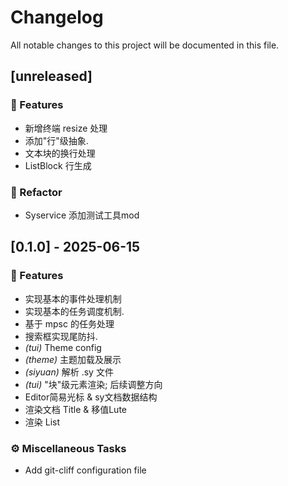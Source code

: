 # Changelog

All notable changes to this project will be documented in this file.

## [unreleased]

### 🚀 Features

- 新增终端 resize 处理
- 添加"行"级抽象.
- 文本块的换行处理
- ListBlock 行生成

### 🚜 Refactor

- Syservice 添加测试工具mod

## [0.1.0] - 2025-06-15

### 🚀 Features

- 实现基本的事件处理机制
- 实现基本的任务调度机制.
- 基于 mpsc 的任务处理
- 搜索框实现尾防抖.
- *(tui)* Theme config
- *(theme)* 主题加载及展示
- *(siyuan)* 解析 .sy 文件
- *(tui)* "块"级元素渲染; 后续调整方向
- Editor简易光标 & sy文档数据结构
- 渲染文档 Title & 移值Lute
- 渲染 List

### ⚙️ Miscellaneous Tasks

- Add git-cliff configuration file

<!-- generated by git-cliff -->
